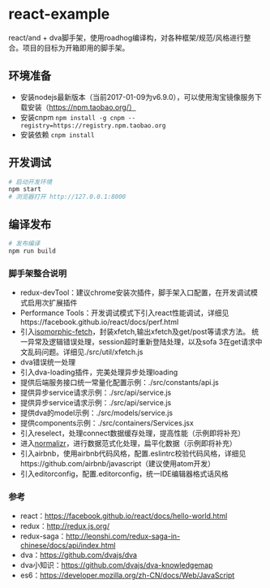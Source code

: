 # react-example
react/and + dva脚手架，使用roadhog编译构，对各种框架/规范/风格进行整合。项目的目标为开箱即用的脚手架。

## 环境准备
-   安装nodejs最新版本（当前2017-01-09为v6.9.0），可以使用淘宝镜像服务下载安装（https://npm.taobao.org/）
-   安装cnpm ```npm install -g cnpm --registry=https://registry.npm.taobao.org```
-   安装依赖 ``` cnpm install ```


## 开发调试

```bash
# 启动开发环境
npm start
# 浏览器打开 http://127.0.0.1:8000
```

## 编译发布

```bash
# 发布编译
npm run build
```
### 脚手架整合说明

- redux-devTool：建议chrome安装次插件，脚手架入口配置，在开发调试模式启用次扩展插件
- Performance Tools：开发调试模式下引入react性能调试，详细见https://facebook.github.io/react/docs/perf.html
- 引入[isomorphic-fetch](https://travis-ci.org/matthew-andrews/isomorphic-fetch)，封装xfetch,输出xfetch及get/post等请求方法。 统一异常及逻辑错误处理，session超时重新登陆处理，以及sofa 3在get请求中文乱码问题。详细见./src/util/xfetch.js
- dva错误统一处理
- 引入dva-loading插件，完美处理异步处理loading
- 提供后端服务接口统一常量化配置示例：./src/constants/api.js
- 提供异步service请求示例：./src/api/service.js
- 提供异步service请求示例：./src/api/service.js
- 提供dva的model示例：./src/models/service.js
- 提供components示例：./src/containers/Services.jsx
- 引入reselect，处理connect数据缓存处理，提高性能（示例即将补充）
- 进入[normalizr](https://github.com/paularmstrong/normalizr)，进行数据范式化处理，扁平化数据（示例即将补充）
- 引入airbnb，使用airbnb代码风格，配置.eslintrc校验代码风格，详细见https://github.com/airbnb/javascript（建议使用atom开发）
- 引入editorconfig，配置.editorconfig，统一IDE编辑器格式话风格

### 参考

- react：https://facebook.github.io/react/docs/hello-world.html
- redux：http://redux.js.org/
- redux-saga：http://leonshi.com/redux-saga-in-chinese/docs/api/index.html
- dva：https://github.com/dvajs/dva
- dva小知识：https://github.com/dvajs/dva-knowledgemap
- es6：https://developer.mozilla.org/zh-CN/docs/Web/JavaScript
